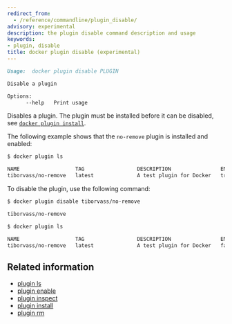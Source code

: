 ```yaml
---
redirect_from:
  - /reference/commandline/plugin_disable/
advisory: experimental
description: the plugin disable command description and usage
keywords:
- plugin, disable
title: docker plugin disable (experimental)
---
```


```markdown
Usage:  docker plugin disable PLUGIN

Disable a plugin

Options:
      --help   Print usage
```

Disables a plugin. The plugin must be installed before it can be disabled,
see [`docker plugin install`](plugin_install.md).


The following example shows that the `no-remove` plugin is installed
and enabled:

```bash
$ docker plugin ls

NAME                  TAG                 DESCRIPTION                ENABLED
tiborvass/no-remove   latest              A test plugin for Docker   true
```

To disable the plugin, use the following command:

```bash
$ docker plugin disable tiborvass/no-remove

tiborvass/no-remove

$ docker plugin ls

NAME                  TAG                 DESCRIPTION                ENABLED
tiborvass/no-remove   latest              A test plugin for Docker   false
```

## Related information

* [plugin ls](plugin_ls.md)
* [plugin enable](plugin_enable.md)
* [plugin inspect](plugin_inspect.md)
* [plugin install](plugin_install.md)
* [plugin rm](plugin_rm.md)
